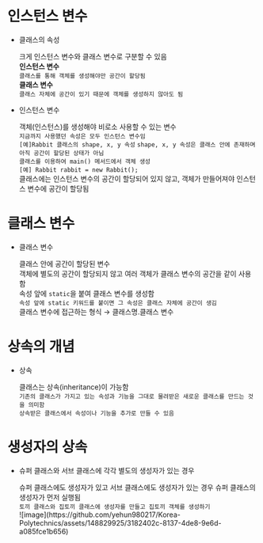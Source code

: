 <h1>인스턴스 변수</h1>
<ul>
  <li>클래스의 속성</li>
  <p>크게 인스턴스 변수와 클래스 변수로 구분할 수 있음<br>
  <strong>인스턴스 변수</strong><br>
  <code>클래스를 통해 객체를 생성해야만 공간이 할당됨</code><br>
  <strong>클래스 변수</strong><br>
  <code>클래스 자체에 공간이 있기 때문에 객체를 생성하지 않아도 됨</code></p>
  <li>인스턴스 변수</li>
  <p>객체(인스턴스)를 생성해야 비로소 사용할 수 있는 변수<br>
  <code>지금까지 사용했던 속성은 모두 인스턴스 변수임</code><br>
  <code>[예]Rabbit 클래스의 shape, x, y 속성</code>
  <code>shape, x, y 속성은 클래스 안에 존재하며 아직 공간이 할당된 상태가 아님</code><br>
  <code>클래스를 이용하여 main() 메서드에서 객체 생성</code><br>
  <code>[예] Rabbit rabbit = new Rabbit();</code><br>
  클래스에는 인스턴스 변수의 공간이 할당되어 있지 않고, 객체가 만들어져야 인스턴스 변수에 공간이 할당됨</p>
</ul>
<h1>클래스 변수</h1>
<ul>
  <li>클래스 변수</li>
  <p>클래스 안에 공간이 할당된 변수<br>
  객체에 별도의 공간이 할당되지 않고 여러 객체가 클래스 변수의 공간을 같이 사용함<br>
  속성 앞에 <code>static</code>을 붙여 클래스 변수를 생성함<br>
  <code>속성 앞에 static 키워드를 붙이면 그 속성은 클래스 자체에 공간이 생김</code><br>
  클래스 변수에 접근하는 형식 → 클래스명.클래스 변수</p>
</ul>
<h1>상속의 개념</h1>
<ul>
  <li>상속</li>
  <p>클래스는 상속(inheritance)이 가능함<br>
  <code>기존의 클래스가 가지고 있는 속성과 기능을 그대로 물려받은 새로운 클래스를 만드는 것을 의미함</code><br>
  <code>상속받은 클래스에서 속성이나 기능을 추가로 만들 수 있음</code></p>
</ul>
<h1>생성자의 상속</h1>
<ul>
  <li>슈퍼 클래스와 서브 클래스에 각각 별도의 생성자가 있는 경우</li>
  <p>슈퍼 클래스에도 생성자가 있고 서브 클래스에도 생성자가 있는 경우 슈퍼 클래스의 생성자가 먼저 실행됨<br>
  <code>토끼 클래스와 집토끼 클래스에 생성자를 만들고 집토끼 객체를 생성하기</code><br>
  ![image](https://github.com/yehun980217/Korea-Polytechnics/assets/148829925/3182402c-8137-4de8-9e6d-a085fce1b656)
</p>
</ul>
